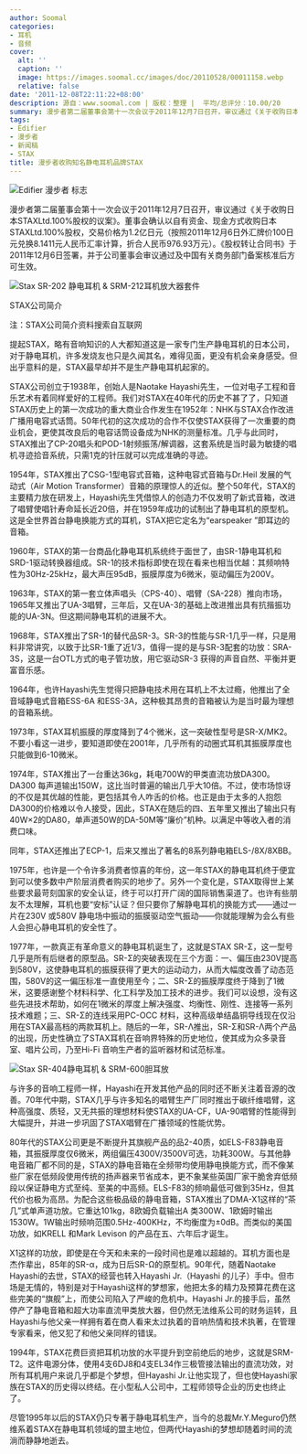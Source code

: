 ```yaml
---
author: Soomal
categories:
- 耳机
- 音频
cover:
  alt: ''
  caption: ''
  image: https://images.soomal.cc/images/doc/20110528/00011158.webp
  relative: false
date: '2011-12-08T22:11:22+08:00'
description: 源自：www.soomal.com | 版权：整理 |  平均/总评分：10.00/20
summary: 漫步者第二届董事会第十一次会议于2011年12月7日召开，审议通过《关于收购日本STAXLtd.100%股权的议案》。董事会确认以自有资金、现金方式收购日本STAXLtd.100%股权，交易价格为1.2亿日元（按照2011年12月6日外汇牌价100日元兑换8.1411元人民币汇率计算，折合人民币976.93万元）……
tags:
- Edifier
- 漫步者
- 新闻稿
- STAX
title: 漫步者收购知名静电耳机品牌STAX
---
```


![Edifier 漫步者 标志](https://images.soomal.cc/images/doc/20110528/00011158.webp)



漫步者第二届董事会第十一次会议于2011年12月7日召开，审议通过《关于收购日本STAXLtd.100%股权的议案》。董事会确认以自有资金、现金方式收购日本STAXLtd.100%股权，交易价格为1.2亿日元（按照2011年12月6日外汇牌价100日元兑换8.1411元人民币汇率计算，折合人民币976.93万元）。《股权转让合同书》于2011年12月6日签署，并于公司董事会审议通过及中国有关商务部门备案核准后方可生效。



![Stax SR-202 静电耳机 & SRM-212耳机放大器套件](https://images.soomal.cc/images/doc/20100604/00005742.webp)



STAX公司简介



注：STAX公司简介资料搜索自互联网



提起STAX，略有音响知识的人大都知道这是一家专门生产静电耳机的日本公司，对于静电耳机，许多发烧友也只是久闻其名，难得见面，更没有机会亲身感受。但出乎意料的是，STAX最早却并不是生产静电耳机起家的。



STAX公司创立于1938年，创始人是Naotake Hayashi先生，一位对电子工程和音乐艺术有着同样爱好的工程师。我们对STAX在40年代的历史不甚了了，只知道STAX历史上的第一次成功的重大商业合作发生在1952年：NHK与STAX合作改进广播用电容式话筒。50年代初的这次成功的合作不仅使STAX获得了一次重要的商业机会，更使其改良后的电容话筒设备成为NHK的测量标准。几乎与此同时，STAX推出了CP-20唱头和POD-1射频振荡/解调器，这套系统是当时最为敏捷的唱机寻迹拾音系统，只需1克的针压就可以完成准确的寻迹。



1954年，STAX推出了CSG-1型电容式音箱，这种电容式音箱与Dr.Heil 发展的气动式（Air Motion Transformer）音箱的原理惊人的近似。整个50年代，STAX的主要精力放在研发上，Hayashi先生凭借惊人的创造力不仅发明了新式音箱，改进了唱臂使唱针寿命延长近20倍，并在1959年成功的试制出了静电耳机的原型机。这是全世界首台静电换能方式的耳机，STAX把它定名为“earspeaker ”即耳边的音箱。



1960年，STAX的第一台商品化静电耳机系统终于面世了，由SR-1静电耳机和SRD-1驱动转换器组成。SR-1的技术指标即使在现在看来也相当优越：其频响特性为30Hz-25kHz，最大声压95dB，振膜厚度为6微米，驱动偏压为200V。



1963年，STAX的第一套立体声唱头（CPS-40）、唱臂（SA-228）推向市场，1965年又推出了UA-3唱臂，三年后，又在UA-3的基础上改进推出具有抗揩振功能的UA-3N。但这期间静电耳机的进展不大。



1968年，STAX推出了SR-1的替代品SR-3。SR-3的性能与SR-1几乎一样，只是用料非常讲究，以致于比SR-1重了近1/3，值得一提的是与SR-3配套的功放：SRA-3S，这是一台OTL方式的电子管功放，用它驱动SR-3 获得的声音自然、平衡并更富音乐感。



1964年，也许Hayashi先生觉得只把静电技术用在耳机上不太过瘾，他推出了全音域静电式音箱ESS-6A 和ESS-3A，这种极其昂贵的音箱被认为是当时最为理想的音箱系统。



1973年，STAX耳机振膜的厚度降到了4个微米，这一突破性型号是SR-X/MK2。不要小看这一进步，要知道即使在2001年，几乎所有的动圈式耳机其振膜厚度也只能做到6-10微米。



1974年，STAX推出了一台重达36kg，耗电700W的甲类直流功放DA300。DA300 每声道输出150W，这比当时普遍的输出几乎大10倍。不过，使市场惊讶的不仅是其优越的性能，更包括其令人咋舌的价格。也正是由于太多的人抱怨DA300的价格难以令人接受，因此，STAX在随后的四、五年里又推出了输出只有40W×2的DA80，单声道50W的DA-50M等“廉价”机种。以满足中等收入者的消费口味。



同年，STAX还推出了ECP-1，后来又推出了著名的8系列静电箱ELS-/8X/8XBB。



1975年，也许是一个令许多消费者惊喜的年份，这一年STAX的静电耳机终于便宜到可以使多数中产阶层消费者购买的地步了。另外一个变化是，STAX取得世上某些要求最苛刻国家的安全认证，终于可以打开广阔的国际销售渠道了。也许有些朋友不太理解，耳机也要“安标”认证？但只要你了解静电耳机的换能方式――通过一片在230V 或580V 静电场中振动的振膜驱动空气振动――你就能理解为会么有些人会担心静电耳机的安全性了。



1977年，一款真正有革命意义的静电耳机诞生了，这就是STAX SR-Σ，这一型号几乎是所有后继者的原型品。SR-Σ的突破表现在三个方面：一、偏压由230V提高到580V，这使静电耳机的振膜获得了更大的运动动力，从而大幅度改善了动态范围，580V的这一偏压标准一直使用至今；二、SR-Σ的振膜厚度终于降到了1微米，这要感谢整个材料科学、化工科学及加工技术的进步。我们可以设想，没有这些先进技术帮助，如何在1微米的厚度上解决强度、均衡性、刚性、连接等一系列技术难题；三、SR-Σ的连线采用PC-OCC 材料，这种高级单结晶铜导线现在仅沿用在STAX最高档的两款耳机上。随后的一年，SR-Λ推出，SR-Σ和SR-Λ两个产品的出现，历史性确立了STAX耳机在音响界特殊的历史地位，使其成为众多录音室、唱片公司，乃至Hi-Fi 音响生产者的监听器材和试范标准。



![Stax SR-404静电耳机 & SRM-600胆耳放](https://images.soomal.cc/images/doc/20100604/00005757.webp)



与许多的音响工程师一样，Hayashi在开发其他产品的同时还不断关注着音源的改善。70年代中期，STAX几乎与许多知名的唱臂生产厂同时推出于碳纤维唱臂，这种高强度、质轻，又无共振的理想材料使STAX的UA-CF，UA-90唱臂的性能得到大幅提升，并进一步巩固了STAX唱臂在广播领域的性能优势。



80年代的STAX公司更是不断提升其旗舰产品的品2-40质，如ELS-F83静电音箱，其振膜厚度仅6微米，两组偏压4300V/3500V可选，功耗300W。与其他静电音箱厂都不同的是，STAX的静电音箱在全频带均使用静电换能方式，而不像某些厂家在低频段使用传统的扬声器来节省成本，更不象某些英国厂家干脆舍弃低频段以保证静电方式至纯、至美的中高频。ELS-F83的频响最低可做到35Hz，但其代价也极为高昂。为配合这些极品级的静电音箱，STAX推出了DMA-X1这样的“茶几”式单声道功放。它重达101kg，8欧姆负载输出A 类300W、1欧姆时输出1530W。1W输出时频响范围0.5Hz-400KHz，不均衡度为±0dB。而类似的美国功放，如KRELL 和Mark Levison 的产品在五、六年后才诞生。



X1这样的功放，即使是在今天和未来的一段时间也是难以超越的。耳机方面也是杰作辈出，85年的SR-α，成为日后SR-Ω的原型机。90年代，随着Naotake Hayashi的去世，STAX的经营也转入Hayashi Jr.（Hayashi 的儿子）手中。但市场是无情的，特别是对于Hayashi这样的梦想家，他把太多的精力及预算花费在这些完美的“旗舰”上，而使公司陷入了严峻的危机中。Hayashi Jr.的接手后，虽然停产了静电音箱和超大功率直流甲类放大器，但仍然无法维系公司的财务运转，且Hayashi与他父亲一样拥有着在商人看来太过执着的音响热情和技术执著，在管理专家看来，他又犯了和他父亲同样的错误。



1994年，STAX花费巨资把耳机功放的水平提升到空前绝后的地步，这就是SRM-T2。这件电源分体，使用4支6DJ8和4支EL34作三极管接法输出的直流功效，对所有耳机用户来说几乎都是个梦想，但Hayashi Jr.让他实现了，但也使Hayashi家族在STAX的历史得以终结。在小型私人公司中，工程师领导企业的历史也终止了。



尽管1995年以后的STAX仍只专著于静电耳机生产，当今的总裁Mr.Y.Meguro仍然维系着STAX在静电耳机领域的盟主地位，但两代Hayashi的梦想却随着时间的流淌而静静地逝去。